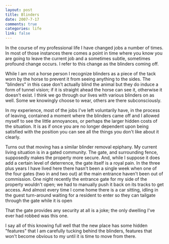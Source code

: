 ```yaml
--- 
layout: post
title: Blinders
date: 2007-7-17
comments: true
categories: life
link: false
---
```

In the course of my professional life I have changed jobs a number of times.  In most of those instances there comes a point in time where you know you are going to leave the current job and a sometimes subtle, sometimes profound change occurs.  I refer to this change as the blinders coming off.

While I am not a horse person I recognize blinders as a piece of the tack worn by the horse to prevent it from seeing anything to the sides.  The "blinders" in this case don't actually blind the animal but they do induce a form of tunnel vision; if it is straight ahead the horse can see it, otherwise it doesn't exist.  I think we go through our lives with various blinders on as well.  Some we knowingly choose to wear, others are there subconsciously.

In my experience, most of the jobs I've left voluntarily have, in the process of leaving, contained a moment where the blinders came off and I allowed myself to see the little annoyances, or perhaps the larger hidden costs of the situation.  It is as if once you are no longer dependent upon being satisfied with the position you can see all the things you don't like about it clearly.

Turns out that moving has a similar blinder removal epiphany.  My current living situation is in a gated community.  The gate, and surrounding fence, supposedly makes the property more secure.  And, while I suppose it does add a certain level of deterrence, the gate itself is a royal pain.  In the three plus years I have lived here there hasn't been a single week when one of the four gates (two in and two out) at the main entrance haven't been out of commission.  One night recently the entrance gate for my side of the property wouldn't open; we had to manually push it back on its tracks to get access.  And almost every time I come home there is a car sitting, idling in the guest turn-around waiting for a resident to enter so they can tailgate through the gate while it is open

That the gate provides any security at all is a joke; the only dwelling I've ever had robbed was this one.

I say all of this knowing full well that the new place has some hidden "features" that I am carefully tucking behind the blinders, features that won't become obvious to my until it is time to move from there.
